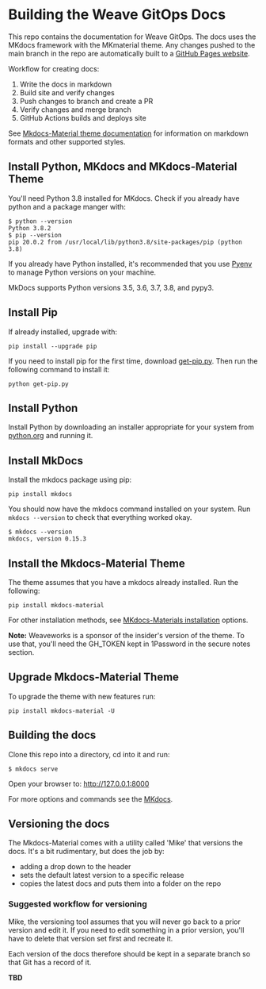 # Building the Weave GitOps Docs
This repo contains the documentation for Weave GitOps.  The docs uses the MKdocs framework with the MKmaterial theme. Any changes pushed to the main branch in the repo are automatically built to a [GitHub Pages website](https://weaveworks.github.io/weave-gitops-docs/). 

Workflow for creating docs: 

1. Write the docs in markdown
2. Build site and verify changes
3. Push changes to branch and create a PR
4. Verify changes and merge branch
5. GitHub Actions builds and deploys site

See [Mkdocs-Material theme documentation](https://squidfunk.github.io/mkdocs-material/reference/abbreviations/) for information on markdown formats and other supported styles. 

## Install Python, MKdocs and MKdocs-Material Theme
You'll need Python 3.8 installed for MKdocs. Check if you already have python and a package manger with:

```
$ python --version
Python 3.8.2
$ pip --version
pip 20.0.2 from /usr/local/lib/python3.8/site-packages/pip (python 3.8)
```
If you already have Python installed, it's recommended that you use [Pyenv](https://github.com/pyenv/pyenv-installer) to manage Python versions on your machine.

MkDocs supports Python versions 3.5, 3.6, 3.7, 3.8, and pypy3.

## Install Pip
If already installed, upgrade with: 

`pip install --upgrade pip`

If you need to install pip for the first time, download [get-pip.py](https://bootstrap.pypa.io/get-pip.py). Then run the following command to install it:

`python get-pip.py`

## Install Python
Install Python by downloading an installer appropriate for your system from [python.org](https://www.python.org) and running it.

## Install MkDocs
Install the mkdocs package using pip:

`pip install mkdocs`

You should now have the mkdocs command installed on your system. Run `mkdocs
--version` to check that everything worked okay.

```
$ mkdocs --version
mkdocs, version 0.15.3
```

## Install the Mkdocs-Material Theme
The theme assumes that you have a mkdocs already installed. Run the following: 

`pip install mkdocs-material`

For other installation methods, see [MKdocs-Materials installation](https://squidfunk.github.io/mkdocs-material/getting-started/) options. 

**Note:** Weaveworks is a sponsor of the insider's version of the theme. To use that, you'll need the GH_TOKEN kept in 1Password in the secure notes section. 

## Upgrade Mkdocs-Material Theme
To upgrade the theme with new features run:

`pip install mkdocs-material -U`

## Building the docs
Clone this repo into a directory, cd into it and run: 

`$ mkdocs serve`

Open your browser to: http://127.0.0.1:8000

For more options and commands see the [MKdocs](https://www.mkdocs.org/).

## Versioning the docs
The Mkdocs-Material comes with a utility called 'Mike' that versions the docs. It's a bit rudimentary, but does the job by: 

* adding a drop down to the header
* sets the default latest version to a specific release
* copies the latest docs and puts them into a folder on the repo

### Suggested workflow for versioning
Mike, the versioning tool assumes that you will never go back to a prior version and edit it. If you need to edit something in a prior version, you'll have to delete that version set first and recreate it. 

Each version of the docs therefore should be kept in a separate branch so that Git has a record of it.

**TBD**







